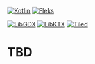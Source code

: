[![Kotlin](https://img.shields.io/badge/Kotlin-2.0.0-red.svg)](http://kotlinlang.org/)
[![Fleks](https://img.shields.io/badge/Fleks-2.7-purple.svg)](https://github.com/Quillraven/Fleks)

[![LibGDX](https://img.shields.io/badge/LibGDX-1.12.1-green.svg)](https://libgdx.com/)
[![LibKTX](https://img.shields.io/badge/LibKTX-1.12.1--SNAPSHOT-blue.svg)](https://github.com/libktx/ktx)
[![Tiled](https://img.shields.io/badge/Tiled-1.10.2-teal.svg)](https://www.mapeditor.org/)

# TBD
